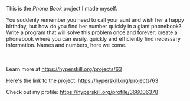 This is the *Phone Book* project I made myself.


<p>You suddenly remember you need to call your aunt and wish her a happy birthday, but how do you find her number quickly in a giant phonebook? Write a program that will solve this problem once and forever: create a phonebook where you can easily, quickly and efficiently find necessary information. Names and numbers, here we come.</p><br/><br/>Learn more at <a href="https://hyperskill.org/projects/63?utm_source=ide&utm_medium=ide&utm_campaign=ide&utm_content=project-card">https://hyperskill.org/projects/63</a>

Here's the link to the project: https://hyperskill.org/projects/63

Check out my profile: https://hyperskill.org/profile/366006378